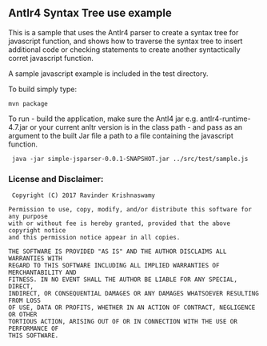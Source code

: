 ## Antlr4 Syntax Tree use example

This is a sample that uses the Antlr4 parser to
create a syntax tree for javascript function, and
shows how to traverse the syntax tree to insert additional
code or checking statements to create another syntactically
corret javascript function.

A sample javascript example is included in the test directory.

To build simply type:

```
mvn package
```

To run - build the application, make sure the Antl4 jar e.g.
antlr4-runtime-4.7.jar or your current anltr version is
in the class path - and pass as an argument to the built Jar file
a path to a file containing the javascript function.

```
 java -jar simple-jsparser-0.0.1-SNAPSHOT.jar ../src/test/sample.js 
```


### License and Disclaimer:


```
 Copyright (C) 2017 Ravinder Krishnaswamy

Permission to use, copy, modify, and/or distribute this software for any purpose
with or without fee is hereby granted, provided that the above copyright notice 
and this permission notice appear in all copies.

THE SOFTWARE IS PROVIDED "AS IS" AND THE AUTHOR DISCLAIMS ALL WARRANTIES WITH 
REGARD TO THIS SOFTWARE INCLUDING ALL IMPLIED WARRANTIES OF MERCHANTABILITY AND 
FITNESS. IN NO EVENT SHALL THE AUTHOR BE LIABLE FOR ANY SPECIAL, DIRECT, 
INDIRECT, OR CONSEQUENTIAL DAMAGES OR ANY DAMAGES WHATSOEVER RESULTING FROM LOSS 
OF USE, DATA OR PROFITS, WHETHER IN AN ACTION OF CONTRACT, NEGLIGENCE OR OTHER 
TORTIOUS ACTION, ARISING OUT OF OR IN CONNECTION WITH THE USE OR PERFORMANCE OF 
THIS SOFTWARE.
```
